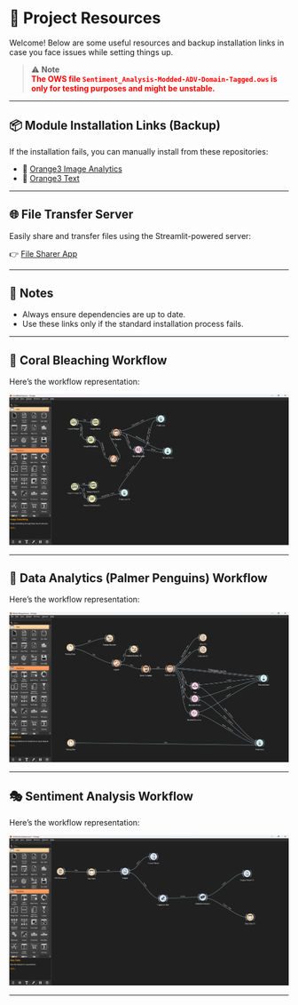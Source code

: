 # 🚀 Project Resources  

Welcome! Below are some useful resources and backup installation links in case you face issues while setting things up.  
> ⚠️ **Note**  
> <span style="color:red; font-weight:bold;">The OWS file `Sentiment_Analysis-Modded-ADV-Domain-Tagged.ows` is only for testing purposes and might be unstable.</span>  

---

## 📦 Module Installation Links (Backup)  



If the installation fails, you can manually install from these repositories:  

- 🔗 [Orange3 Image Analytics](https://github.com/biolab/orange3-imageanalytics)  
- 🔗 [Orange3 Text](https://github.com/biolab/orange3-text)  

---

## 🌐 File Transfer Server  

Easily share and transfer files using the Streamlit-powered server:  

👉 [File Sharer App](https://file-sharer.streamlit.app/)  

---

## 📖 Notes  

- Always ensure dependencies are up to date.  
- Use these links only if the standard installation process fails.  

---

## 🪸 Coral Bleaching Workflow  

Here’s the workflow representation:  

![Coral Bleaching Workflow](images/i1.png)  

---

## 🐧 Data Analytics (Palmer Penguins) Workflow  

Here’s the workflow representation:  

![Data Analytics Workflow](images/i2.png)  

---

## 🎭 Sentiment Analysis Workflow  

Here’s the workflow representation:  

![Sentiment Analysis Workflow](images/i3.png)  

---


